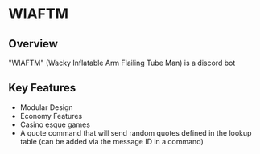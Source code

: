 WIAFTM
======

## Overview
"WIAFTM" (Wacky Inflatable Arm Flailing Tube Man) is a discord bot

## Key Features
- Modular Design
- Economy Features
- Casino esque games
- A quote command that will send random quotes defined in the lookup table (can be added via the message ID in a command)

